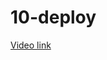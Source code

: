 # 10-deploy

[Video link](https://www.egghead.io/lessons/egghead-10-deploy?pl=build-a-react-app-with-authorization-and-authentication-8bbacfe9)

